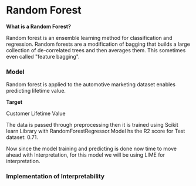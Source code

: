 # Random Forest

**What is a Random Forest?**

Random forest is an ensemble learning method for classification and regression. Random forests are a modification of bagging that builds a large collection of de-correlated trees and then averages them. This sometimes even called "feature bagging".

### **Model**

Random forest is applied to the automotive marketing dataset enables predicting lifetime value.

**Target** 

Customer Lifetime Value

The data is passed through preprocessing then it is trained using Scikit learn Library with RandomForestRegressor.Model hs the R2 score for Test dataset: 0.71.

Now since the model training and predicting is done now time to move ahead with Interpretation, for this model we will be using LIME for interpretation.

### **Implementation of Interpretability**













